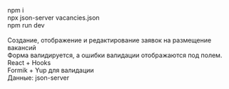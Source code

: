 npm i <br />
npx json-server vacancies.json <br />
npm run dev <br />
<br />
Cоздание, отображение и редактирование заявок на размещение вакансий <br />
Форма валидируется, а ошибки валидации отображаются под полем. <br />
React + Hooks <br />
Formik + Yup для валидации <br />
Данные: json-server <br />
